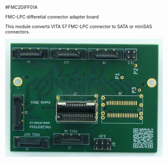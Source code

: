 <!--- PrjInfo ---> <!--- Please remove this line after manually editing --->
<!--- 00a56be08b96043df9e37d6aff7b6990 --->
<!--- Created:20170112-18:22: ---> 
<!--- Author:Mlab: ---> 
<!--- AuthorEmail:mlab@mlab.cz: ---> 
<!--- Tags:imported: ---> 
<!--- Ust:None: ---> 
<!--- Name:FMC2DIFF01A: --->
#FMC2DIFF01A 
<!--- LongName --->
FMC-LPC differetial connector adapter board
<!--- ELongName ---> 

<!--- Lead --->
This module converts VITA 57 FMC-LPC connector to SATA or miniSAS connectors.
<!--- ELead ---> 

![LeadImg](DOC/SRC/img/FMC2DIFF_Top_Big.JPG) 


​
​
<!--- Description --->
<!--- EDescription --->
<!--- Content --->
<!--- EContent --->
            